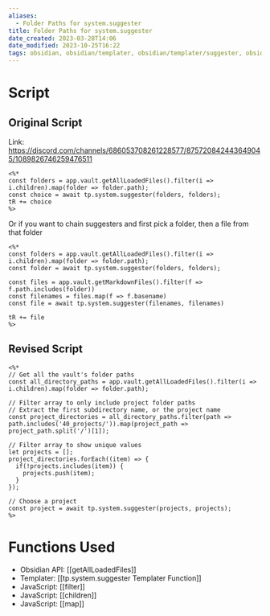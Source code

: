 ```yaml
---
aliases:
  - Folder Paths for system.suggester
title: Folder Paths for system.suggester
date_created: 2023-03-28T14:06
date_modified: 2023-10-25T16:22
tags: obsidian, obsidian/templater, obsidian/templater/suggester, obsidian/api
---
```

# Script

## Original Script

Link: <https://discord.com/channels/686053708261228577/875720842443649045/1089826746259476511>

```
<%*
const folders = app.vault.getAllLoadedFiles().filter(i => i.children).map(folder => folder.path);
const choice = await tp.system.suggester(folders, folders);
tR += choice
%>
```

Or if you want to chain suggesters and first pick a folder, then a file from that folder

```
<%*
const folders = app.vault.getAllLoadedFiles().filter(i => i.children).map(folder => folder.path);
const folder = await tp.system.suggester(folders, folders);

const files = app.vault.getMarkdownFiles().filter(f => f.path.includes(folder))
const filenames = files.map(f => f.basename)
const file = await tp.system.suggester(filenames, filenames)

tR += file
%>
```

## Revised Script

```
<%*
// Get all the vault's folder paths
const all_directory_paths = app.vault.getAllLoadedFiles().filter(i => i.children).map(folder => folder.path);

// Filter array to only include project folder paths
// Extract the first subdirectory name, or the project name
const project_directories = all_directory_paths.filter(path => path.includes('40_projects/')).map(project_path => project_path.split('/')[1]);

// Filter array to show unique values
let projects = [];
project_directories.forEach((item) => {
  if(!projects.includes(item)) {
    projects.push(item);
  }
});

// Choose a project
const project = await tp.system.suggester(projects, projects);
%>
```

# Functions Used

- Obsidian API: [[getAllLoadedFiles]]
- Templater: [[tp.system.suggester Templater Function]]
- JavaScript: [[filter]]
- JavaScript: [[children]]
- JavaScript: [[map]]
